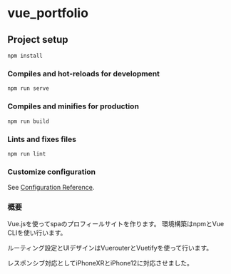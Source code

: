 # vue_portfolio

## Project setup
```
npm install
```

### Compiles and hot-reloads for development
```
npm run serve
```

### Compiles and minifies for production
```
npm run build
```

### Lints and fixes files
```
npm run lint
```

### Customize configuration
See [Configuration Reference](https://cli.vuejs.org/config/).


### 概要

Vue.jsを使ってspaのプロフィールサイトを作ります。
環境構築はnpmとVue CLIを使い行います。

ルーティング設定とUIデザインはVuerouterとVuetifyを使って行います。

レスポンシブ対応としてiPhoneXRとiPhone12に対応させました。